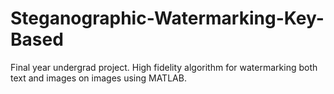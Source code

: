 # Steganographic-Watermarking-Key-Based
Final year undergrad project. High fidelity algorithm for watermarking both text and images on images using MATLAB.
